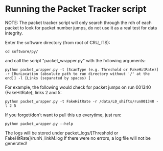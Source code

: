 # Running the Packet Tracker script

NOTE: The packet tracker script will only search through the rdh of each packet to look for packet number jumps, do not use it as a real test for data integrity. 

Enter the software directory (from root of CRU_ITS):

``` shell
cd software/py/
```

and call the script "packet_wrapper.py" with the following arguments:

``` shell
python packet_wrapper.py -t [ScanType (e.g. Threshold or FakeHitRate)] -r [RunLocation (absolute path to run directory without '/' at the end)] -l [Links (separated by spaces) ]
```

For example, the following would check for packet jumps on run 001340 (FakeHitRate), links 2 and 5:

``` shell
python packet_wrapper.py -t FakeHitRate -r /data/L0_shifts/run001340 -l 2 5 
```

If you forget/don't want to pull this up everytime, just run:

``` shell
python packet_wrapper.py --help
```

The logs will be stored under packet_logs/[Threshold or FakeHitRate]/runN_linkM.log
If there were no errors, a log file will not be generated!